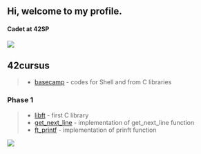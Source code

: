 ## Hi, welcome to my profile.
#### Cadet at 42SP
![](https://github-readme-stats.vercel.app/api?username=hpcavalcante)
## 42cursus
>- [basecamp](https://github.com/hpcavalcante/42-Basecamp) - codes for Shell and from C libraries
### Phase 1
>- [libft](https://github.com/hpcavalcante/42-School-Libft) - first C library
>- [get_next_line](https://github.com/hpcavalcante/42-School-GNL) - implementation of get_next_line function
>- [ft_printf](https://github.com/hpcavalcante/42-School-Ftprintf) - implementation of prinft function
<div style="display: inline_block">
  <div>
    <img align="left" src="https://github-readme-stats.vercel.app/api/top-langs/?username=hpcavalcante&layout=compact&langs_count=7&"/><br><br><br><br><br><br>
  </div>
</div>

